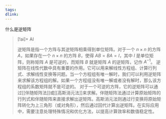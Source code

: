 ```yaml
---
tags:
dlink: 
---
```

什么是逆矩阵
> [!ai]+ AI
>
> 逆矩阵是指一个方阵与其逆矩阵相乘得到单位矩阵。对于一个 $n \times n$ 的方阵 $A$，如果存在一个 $n \times n$ 的方阵 $B$，使得 $AB=BA=I$，其中 $I$ 是单位矩阵，则称矩阵 $A$ 是可逆的，而矩阵 $B$ 就是矩阵 $A$ 的逆矩阵，记作 $A^{-1}$。
> 逆矩阵在线性代数中具有重要的作用。它可以用来解线性方程组、计算行列式、求解线性变换等问题。当一个方程组有唯一解时，我们可以利用逆矩阵来求解该方程组的解。如果一个方程组没有唯一解或者没有解时，那么该方程组的系数矩阵就不是可逆的。
> 对于一个可逆的方阵，它的逆矩阵可以通过[[伴随矩阵法]]或[[高斯消元法]]来求解。伴随矩阵法通过计算原始矩阵的行列式和伴随矩阵来直接求解出逆矩阵。高斯消元法则通过行变换将原始矩阵转化为上三角形（或对角形），然后通过回代计算出逆矩阵。在实际应用中，需要注意处理特殊情况和优化方法，以提高计算效率和数值稳定性。


